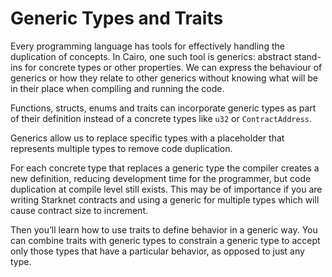 # Generic Types and Traits

Every programming language has tools for effectively handling the duplication of concepts. In Cairo, one such tool is generics: abstract stand-ins for concrete types or other properties. We can express the behaviour of generics or how they relate to other generics without knowing what will be in their place when compiling and running the code.

Functions, structs, enums and traits can incorporate generic types as part of their definition instead of a concrete types like `u32` or `ContractAddress`.

Generics allow us to replace specific types with a placeholder that represents multiple types to remove code duplication.

For each concrete type that replaces a generic type the compiler creates a new definition, reducing development time for the programmer, but code duplication at compile level still exists. This may be of importance if you are writing Starknet contracts and using a generic for multiple types which will cause contract size to increment.

Then you’ll learn how to use traits to define behavior in a generic way. You can combine traits with generic types to constrain a generic type to accept only those types that have a particular behavior, as opposed to just any type.
